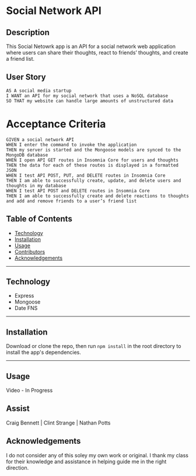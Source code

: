 # Social Network API

## Description

This Social Netowrk app is an API for a social network web application where users can share their thoughts, react to friends’ thoughts, and create a friend list.

## User Story

```
AS A social media startup
I WANT an API for my social network that uses a NoSQL database
SO THAT my website can handle large amounts of unstructured data
```

# Acceptance Criteria

```
GIVEN a social network API
WHEN I enter the command to invoke the application
THEN my server is started and the Mongoose models are synced to the MongoDB database
WHEN I open API GET routes in Insomnia Core for users and thoughts
THEN the data for each of these routes is displayed in a formatted JSON
WHEN I test API POST, PUT, and DELETE routes in Insomnia Core
THEN I am able to successfully create, update, and delete users and thoughts in my database
WHEN I test API POST and DELETE routes in Insomnia Core
THEN I am able to successfully create and delete reactions to thoughts and add and remove friends to a user’s friend list
```

## Table of Contents

- [Technology](#technology)
- [Installation](#installation)
- [Usage](#usage)
- [Contributors](#contributors)
- [Acknowledgements](#acknowledgements)

---

## Technology

- Express
- Mongoose
- Date FNS 

---

## Installation

Download or clone the repo, then run `npm install` in the root directory to install the app's dependencies.

---

## Usage

Video - In Progress

## Assist

Craig Bennett | Clint Strange | Nathan Potts

## Acknowledgements

I do not consider any of this soley my own work or original. I thank my class for their knowledge and assistance in helping guide me in the right direction.
